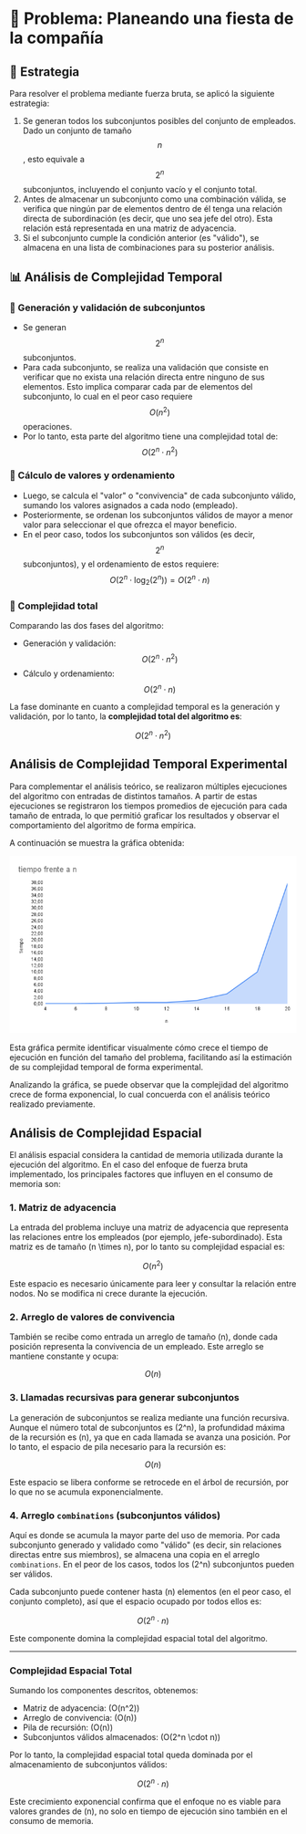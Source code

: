 # 📌 Problema: Planeando una fiesta de la compañía

## 🧠 Estrategia

Para resolver el problema mediante fuerza bruta, se aplicó la siguiente estrategia:

1. Se generan todos los subconjuntos posibles del conjunto de empleados. Dado un conjunto de tamaño $$n$$, esto equivale a $$2^n$$ subconjuntos, incluyendo el conjunto vacío y el conjunto total.
2. Antes de almacenar un subconjunto como una combinación válida, se verifica que ningún par de elementos dentro de él tenga una relación directa de subordinación (es decir, que uno sea jefe del otro). Esta relación está representada en una matriz de adyacencia.
3. Si el subconjunto cumple la condición anterior (es "válido"), se almacena en una lista de combinaciones para su posterior análisis.

## 📊 Análisis de Complejidad Temporal

### 🔹 Generación y validación de subconjuntos

- Se generan $$2^n$$ subconjuntos.
- Para cada subconjunto, se realiza una validación que consiste en verificar que no exista una relación directa entre ninguno de sus elementos. Esto implica comparar cada par de elementos del subconjunto, lo cual en el peor caso requiere $$O(n^2)$$ operaciones.
- Por lo tanto, esta parte del algoritmo tiene una complejidad total de:
  $$O(2^n \cdot n^2)$$

### 🔹 Cálculo de valores y ordenamiento

- Luego, se calcula el "valor" o "convivencia" de cada subconjunto válido, sumando los valores asignados a cada nodo (empleado).
- Posteriormente, se ordenan los subconjuntos válidos de mayor a menor valor para seleccionar el que ofrezca el mayor beneficio.
- En el peor caso, todos los subconjuntos son válidos (es decir, $$2^n$$ subconjuntos), y el ordenamiento de estos requiere:
  $$O(2^n \cdot \log_2(2^n)) = O(2^n \cdot n)$$

### 🧮 Complejidad total

Comparando las dos fases del algoritmo:

- Generación y validación: $$O(2^n \cdot n^2)$$
- Cálculo y ordenamiento: $$O(2^n \cdot n)$$

La fase dominante en cuanto a complejidad temporal es la generación y validación, por lo tanto, la **complejidad total del algoritmo es**:

$$O(2^n \cdot n^2)$$

## Análisis de Complejidad Temporal Experimental

Para complementar el análisis teórico, se realizaron múltiples ejecuciones del algoritmo con entradas de distintos tamaños. A partir de estas ejecuciones se registraron los tiempos promedios de ejecución para cada tamaño de entrada, lo que permitió graficar los resultados y observar el comportamiento del algoritmo de forma empírica.

A continuación se muestra la gráfica obtenida:

![Gráfica de complejidad experimental](./imgs/business-party-brute-force.png)

Esta gráfica permite identificar visualmente cómo crece el tiempo de ejecución en función del tamaño del problema, facilitando así la estimación de su complejidad temporal de forma experimental.

Analizando la gráfica, se puede observar que la complejidad del algoritmo crece de forma exponencial, lo cual concuerda con el análisis teórico realizado previamente.

## Análisis de Complejidad Espacial

El análisis espacial considera la cantidad de memoria utilizada durante la ejecución del algoritmo. En el caso del enfoque de fuerza bruta implementado, los principales factores que influyen en el consumo de memoria son:

### 1. Matriz de adyacencia

La entrada del problema incluye una matriz de adyacencia que representa las relaciones entre los empleados (por ejemplo, jefe-subordinado). Esta matriz es de tamaño \(n \times n\), por lo tanto su complejidad espacial es:

$$
O(n^2)
$$

Este espacio es necesario únicamente para leer y consultar la relación entre nodos. No se modifica ni crece durante la ejecución.

### 2. Arreglo de valores de convivencia

También se recibe como entrada un arreglo de tamaño \(n\), donde cada posición representa la convivencia de un empleado. Este arreglo se mantiene constante y ocupa:

$$
O(n)
$$

### 3. Llamadas recursivas para generar subconjuntos

La generación de subconjuntos se realiza mediante una función recursiva. Aunque el número total de subconjuntos es \(2^n\), la profundidad máxima de la recursión es \(n\), ya que en cada llamada se avanza una posición. Por lo tanto, el espacio de pila necesario para la recursión es:

$$
O(n)
$$

Este espacio se libera conforme se retrocede en el árbol de recursión, por lo que no se acumula exponencialmente.

### 4. Arreglo `combinations` (subconjuntos válidos)

Aquí es donde se acumula la mayor parte del uso de memoria. Por cada subconjunto generado y validado como "válido" (es decir, sin relaciones directas entre sus miembros), se almacena una copia en el arreglo `combinations`. En el peor de los casos, todos los \(2^n\) subconjuntos pueden ser válidos.

Cada subconjunto puede contener hasta \(n\) elementos (en el peor caso, el conjunto completo), así que el espacio ocupado por todos ellos es:

$$
O(2^n \cdot n)
$$

Este componente domina la complejidad espacial total del algoritmo.

---

### Complejidad Espacial Total

Sumando los componentes descritos, obtenemos:

- Matriz de adyacencia: \(O(n^2)\)
- Arreglo de convivencia: \(O(n)\)
- Pila de recursión: \(O(n)\)
- Subconjuntos válidos almacenados: \(O(2^n \cdot n)\)

Por lo tanto, la complejidad espacial total queda dominada por el almacenamiento de subconjuntos válidos:

$$
O(2^n \cdot n)
$$

Este crecimiento exponencial confirma que el enfoque no es viable para valores grandes de \(n\), no solo en tiempo de ejecución sino también en el consumo de memoria.
